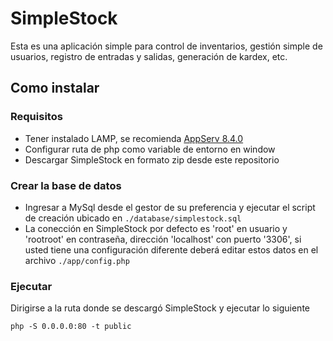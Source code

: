# SimpleStock

Esta es una aplicación simple para control de inventarios, gestión simple de usuarios, registro de entradas y salidas, generación de kardex, etc.


## Como instalar

### Requisitos

* Tener instalado LAMP, se recomienda [AppServ 8.4.0](https://www.appservnetwork.com/en/download/ "Descargar AppServ 8.4.0")
* Configurar ruta de php como variable de entorno en window
* Descargar SimpleStock en formato zip desde este repositorio

### Crear la base de datos

* Ingresar a MySql desde el gestor de su preferencia y ejecutar el script de creación ubicado en `./database/simplestock.sql`
* La conección en SimpleStock por defecto es 'root' en usuario y 'rootroot' en contraseña, dirección 'localhost' con puerto '3306', si usted tiene una configuración diferente deberá editar estos datos en el archivo `./app/config.php`

### Ejecutar
Dirigirse a la ruta donde se descargó SimpleStock y ejecutar lo siguiente

``` [CMD]
php -S 0.0.0.0:80 -t public
```